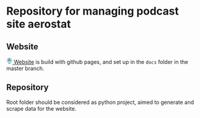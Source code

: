 # Repository for managing podcast site aerostat

## Website
[![](https://raw.githubusercontent.com/summerisgone/aerost8/master/docs/public/icon.png) Website](http://aerostat.rocks/) is build with github pages, and set up in the ``docs`` folder in the master branch.

## Repository

Root folder should be considered as python project, aimed to generate and scrape
data for the website.
